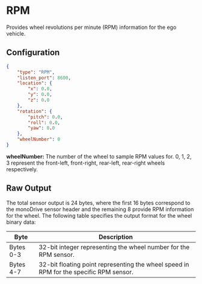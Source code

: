 # RPM 

Provides wheel revolutions per minute (RPM) information for the ego vehicle.

## Configuration

``` json
{
    "type": "RPM",
    "listen_port": 8600,
    "location": {
        "x": 0.0,
        "y": 0.0,
        "z": 0.0
    },
    "rotation": {
        "pitch": 0.0,
        "roll": 0.0,
        "yaw": 0.0
    },
    "wheelNumber": 0
}
```

**wheelNumber:** The number of the wheel to sample RPM values for. 0, 1, 2, 3 represent the front-left, front-right, rear-left, rear-right wheels respectively.

## Raw Output

The total sensor output is 24 bytes, where the first 16 bytes correspond to the monoDrive sensor header and the remaining 8 provide RPM information for the wheel. The following table specifies the output format for the wheel binary data:


| Byte   | Description |
| ------------ | ------------ |
|Bytes 0-3 | 32-bit integer representing the wheel number for the RPM sensor. |
|Bytes 4-7 | 32-bit floating point representing the wheel speed in RPM for the specific RPM sensor.  |
